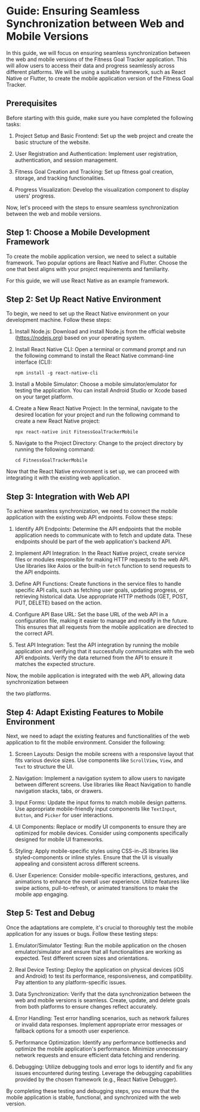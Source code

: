 # Guide: Ensuring Seamless Synchronization between Web and Mobile Versions

In this guide, we will focus on ensuring seamless synchronization between the web and mobile versions of the Fitness Goal Tracker application. This will allow users to access their data and progress seamlessly across different platforms. We will be using a suitable framework, such as React Native or Flutter, to create the mobile application version of the Fitness Goal Tracker.

## Prerequisites
Before starting with this guide, make sure you have completed the following tasks:

1. Project Setup and Basic Frontend: Set up the web project and create the basic structure of the website.

2. User Registration and Authentication: Implement user registration, authentication, and session management.

3. Fitness Goal Creation and Tracking: Set up fitness goal creation, storage, and tracking functionalities.

4. Progress Visualization: Develop the visualization component to display users' progress.

Now, let's proceed with the steps to ensure seamless synchronization between the web and mobile versions.

## Step 1: Choose a Mobile Development Framework
To create the mobile application version, we need to select a suitable framework. Two popular options are React Native and Flutter. Choose the one that best aligns with your project requirements and familiarity.

For this guide, we will use React Native as an example framework.

## Step 2: Set Up React Native Environment
To begin, we need to set up the React Native environment on your development machine. Follow these steps:

1. Install Node.js: Download and install Node.js from the official website (https://nodejs.org) based on your operating system.

2. Install React Native CLI: Open a terminal or command prompt and run the following command to install the React Native command-line interface (CLI):
   ```
   npm install -g react-native-cli
   ```

3. Install a Mobile Simulator: Choose a mobile simulator/emulator for testing the application. You can install Android Studio or Xcode based on your target platform.

4. Create a New React Native Project: In the terminal, navigate to the desired location for your project and run the following command to create a new React Native project:
   ```
   npx react-native init FitnessGoalTrackerMobile
   ```

5. Navigate to the Project Directory: Change to the project directory by running the following command:
   ```
   cd FitnessGoalTrackerMobile
   ```

Now that the React Native environment is set up, we can proceed with integrating it with the existing web application.

## Step 3: Integration with Web API
To achieve seamless synchronization, we need to connect the mobile application with the existing web API endpoints. Follow these steps:

1. Identify API Endpoints: Determine the API endpoints that the mobile application needs to communicate with to fetch and update data. These endpoints should be part of the web application's backend API.

2. Implement API Integration: In the React Native project, create service files or modules responsible for making HTTP requests to the web API. Use libraries like Axios or the built-in `fetch` function to send requests to the API endpoints.

3. Define API Functions: Create functions in the service files to handle specific API calls, such as fetching user goals, updating progress, or retrieving historical data. Use appropriate HTTP methods (GET, POST, PUT, DELETE) based on the action.

4. Configure API Base URL: Set the base URL of the web API in a configuration file, making it easier to manage and modify in the future. This ensures that all requests from the mobile application are directed to the correct API.

5. Test API Integration: Test the API integration by running the mobile application and verifying that it successfully communicates with the web API endpoints. Verify the data returned from the API to ensure it matches the expected structure.

Now, the mobile application is integrated with the web API, allowing data synchronization between

 the two platforms.

## Step 4: Adapt Existing Features to Mobile Environment
Next, we need to adapt the existing features and functionalities of the web application to fit the mobile environment. Consider the following:

1. Screen Layouts: Design the mobile screens with a responsive layout that fits various device sizes. Use components like `ScrollView`, `View`, and `Text` to structure the UI.

2. Navigation: Implement a navigation system to allow users to navigate between different screens. Use libraries like React Navigation to handle navigation stacks, tabs, or drawers.

3. Input Forms: Update the input forms to match mobile design patterns. Use appropriate mobile-friendly input components like `TextInput`, `Button`, and `Picker` for user interactions.

4. UI Components: Replace or modify UI components to ensure they are optimized for mobile devices. Consider using components specifically designed for mobile UI frameworks.

5. Styling: Apply mobile-specific styles using CSS-in-JS libraries like styled-components or inline styles. Ensure that the UI is visually appealing and consistent across different screens.

6. User Experience: Consider mobile-specific interactions, gestures, and animations to enhance the overall user experience. Utilize features like swipe actions, pull-to-refresh, or animated transitions to make the mobile app engaging.

## Step 5: Test and Debug
Once the adaptations are complete, it's crucial to thoroughly test the mobile application for any issues or bugs. Follow these testing steps:

1. Emulator/Simulator Testing: Run the mobile application on the chosen emulator/simulator and ensure that all functionalities are working as expected. Test different screen sizes and orientations.

2. Real Device Testing: Deploy the application on physical devices (iOS and Android) to test its performance, responsiveness, and compatibility. Pay attention to any platform-specific issues.

3. Data Synchronization: Verify that the data synchronization between the web and mobile versions is seamless. Create, update, and delete goals from both platforms to ensure changes reflect accurately.

4. Error Handling: Test error handling scenarios, such as network failures or invalid data responses. Implement appropriate error messages or fallback options for a smooth user experience.

5. Performance Optimization: Identify any performance bottlenecks and optimize the mobile application's performance. Minimize unnecessary network requests and ensure efficient data fetching and rendering.

6. Debugging: Utilize debugging tools and error logs to identify and fix any issues encountered during testing. Leverage the debugging capabilities provided by the chosen framework (e.g., React Native Debugger).

By completing these testing and debugging steps, you ensure that the mobile application is stable, functional, and synchronized with the web version.


